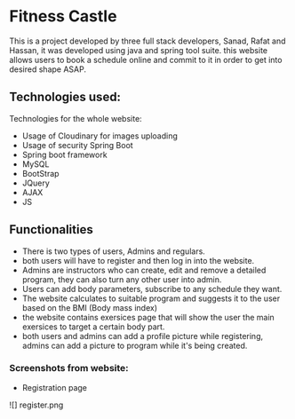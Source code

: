 # Fitness Castle 
This is a project developed by three full stack developers, Sanad, Rafat and Hassan, it was developed using java and spring tool suite. this website allows users to book a schedule online and commit to it in order to get into desired shape ASAP.
## Technologies used: 
Technologies for the whole website: 
- Usage of Cloudinary for images uploading 
- Usage of security Spring Boot
- Spring boot framework
- MySQL
- BootStrap
- JQuery 
- AJAX
- JS
## Functionalities
- There is two types of users, Admins and regulars.
- both users will have to register and then log in into the website.
- Admins are instructors who can create, edit and remove a detailed program, they can also turn any other user into admin.
- Users can add body parameters, subscribe to any schedule they want.
- The website calculates to suitable program and suggests it to the user based on the BMI (Body mass index) 
- the website contains exersices page that will show the user the main exersices to target a certain body part.
- both users and admins can add a profile picture while registering, admins can add a picture to program while it's being created.

### Screenshots from website: 
- Registration page

![] register.png


